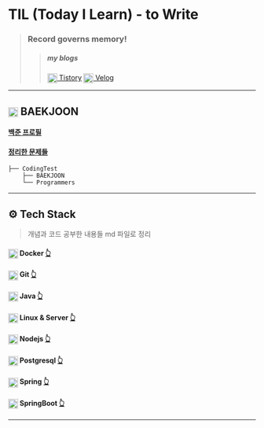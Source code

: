 # TIL (Today I Learn) - to Write

> ### Record governs memory!
>> ##### my blogs
>> [<img src="https://tistory1.daumcdn.net/tistory/4698271/attach/a1f0d239d5a540268a566d3a174c81b3" width="20" height="20" style="vertical-align: middle;"/> Tistory](https://keartt.tistory.com/)
>> [ <img src="https://velog.velcdn.com/images/ttraek/profile/09222a6f-c1ce-4eeb-b02a-5865ff5136db/image.png" width="20" height="20" style="vertical-align: middle;"/> Velog](https://velog.io/@ttraek/posts)



---
## <img src="https://d2gd6pc034wcta.cloudfront.net/tier/5.svg" width="20" height="20" style="vertical-align: middle;"/>  BAEKJOON

#### [백준 프로필](https://solved.ac/profile/shalpha)

#### [정리한 문제들](https://github.com/keartt/TIL/tree/main/CodingTest/BAEKJOON)


```
├── CodingTest
	├── BAEKJOON
	└── Programmers
```

---


## ⚙  Tech Stack 
> 개념과 코드 공부한 내용들 md 파일로 정리 

#### <img src="https://static-00.iconduck.com/assets.00/docker-icon-512x438-ga1hb37h.png" width="20" height="20" style="vertical-align: middle;"/> Docker [👆](https://github.com/keartt/TIL/tree/main/Tech%20Stack/Docker)

#### <img src="https://upload.wikimedia.org/wikipedia/commons/thumb/3/3f/Git_icon.svg/2048px-Git_icon.svg.png" width="20" height="20" style="vertical-align: middle;"/> Git [👆](https://github.com/keartt/TIL/tree/main/Tech%20Stack/Git)

#### <img src="https://static-00.iconduck.com/assets.00/java-icon-1511x2048-6ikx8301.png" width="20" height="20" style="vertical-align: middle;"/> Java [👆](https://github.com/keartt/TIL/tree/main/Tech%20Stack/Java)

#### <img src="https://upload.wikimedia.org/wikipedia/commons/thumb/f/f1/Icons8_flat_linux.svg/1200px-Icons8_flat_linux.svg.png" width="20" height="20" style="vertical-align: middle;"/> Linux & Server [👆](https://github.com/keartt/TIL/tree/main/Tech%20Stack/LInux%2BServer)

#### <img src="https://static-00.iconduck.com/assets.00/node-js-icon-454x512-nztofx17.png" width="20" height="20" style="vertical-align: middle;"/> Nodejs  [👆](https://github.com/keartt/TIL/tree/main/Tech%20Stack/Node)

#### <img src="https://upload.wikimedia.org/wikipedia/commons/thumb/2/29/Postgresql_elephant.svg/993px-Postgresql_elephant.svg.png" width="20" height="20" style="vertical-align: middle;"/> Postgresql [👆](https://github.com/keartt/TIL/tree/main/Tech%20Stack/Postgresql)

#### <img src="https://www.svgrepo.com/show/354380/spring-icon.svg" width="20" height="20" style="vertical-align: middle;"/> Spring [👆](https://github.com/keartt/TIL/tree/main/Tech%20Stack/Docker)

#### <img src="https://miro.medium.com/v2/resize:fit:856/1*CIHazLUXhBCxiho2mE2glQ.png" width="20" height="20" style="vertical-align: middle;"/> SpringBoot [👆](https://github.com/keartt/TIL/tree/main/Tech%20Stack/SpringBoot)

---



